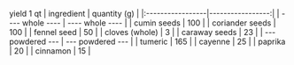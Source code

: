 yield 1 qt
| ingredient       |     quantity (g) |
|:-----------------|-----------------:|
| ---- whole ----  |  ---- whole ---- |
| cumin seeds      |              100 |
| coriander seeds  |              100 |
| fennel seed      |               50 |
| cloves (whole)   |                3 |
| caraway seeds    |               23 |
| --- powdered --- | --- powdered --- |
| tumeric          |              165 |
| cayenne          |               25 |
| paprika          |               20 |
| cinnamon         |               15 |
